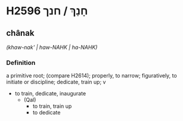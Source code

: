 # H2596 חָנַךְ / חנך

## chânak

_(khaw-nak' | haw-NAHK | ha-NAHK)_

### Definition

a primitive root; (compare H2614); properly, to narrow; figuratively, to initiate or discipline; dedicate, train up; v

- to train, dedicate, inaugurate
  - (Qal)
    - to train, train up
    - to dedicate
